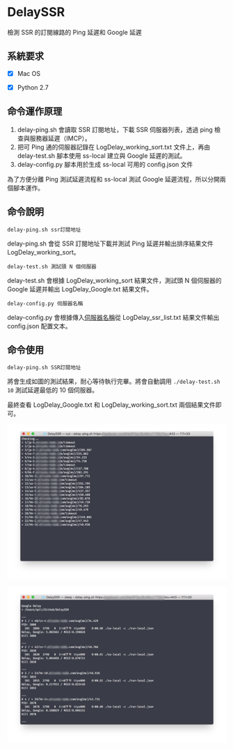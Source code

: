 # DelaySSR
檢測 SSR 的訂閱線路的 Ping 延遲和 Google 延遲



## 系統要求

- [x] Mac OS
- [x] Python 2.7





## 命令運作原理

1. delay-ping.sh 會讀取 SSR 訂閱地址，下載 SSR 伺服器列表，透過 ping 檢查與服務器延遲（IMCP）。
2. 把可 Ping 通的伺服器記錄在 LogDelay_working_sort.txt 文件上，再由 delay-test.sh 腳本使用 ss-local 建立與 Google 延遲的測試。
3. delay-config.py 腳本用於生成 ss-local 可用的 config.json 文件

為了方便分離 Ping 測試延遲流程和 ss-local 測試 Google 延遲流程，所以分開兩個腳本運作。



## 命令說明

`delay-ping.sh ssr訂閱地址`

delay-ping.sh 會從 SSR 訂閱地址下載并測試 Ping 延遲并輸出排序結果文件 LogDelay_working_sort。

`delay-test.sh 測試頭 N 個伺服器`

delay-test.sh 會根據 LogDelay_working_sort 結果文件，測試頭 N 個伺服器的 Google 延遲并輸出 LogDelay_Google.txt 結果文件。

`delay-config.py 伺服器名稱`

delay-config.py 會根據傳入<u>伺服器名稱</u>從 LogDelay_ssr_list.txt 結果文件輸出 config.json 配置文本。



## 命令使用

`delay-ping.sh SSR訂閱地址`

將會生成如圖的測試結果，耐心等待執行完畢。將會自動調用 `./delay-test.sh 10` 測試延遲最低的 10 個伺服器。

最終查看 LogDelay_Google.txt 和 LogDelay_working_sort.txt 兩個結果文件即可。

![image-20180718174642567](./readme/image-20180718174642567.png)

![image-20180718175012775](./readme/image-20180718175012775.png)